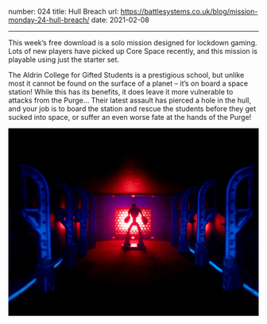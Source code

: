 number: 024
title: Hull Breach
url: https://battlesystems.co.uk/blog/mission-monday-24-hull-breach/
date: 2021-02-08

---

This week’s free download is a solo mission designed for lockdown gaming. Lots of new players have picked up Core Space recently, and this mission is playable using just the starter set.

The Aldrin College for Gifted Students is a prestigious school, but unlike most it cannot be found on the surface of a planet – it’s on board a space station! While this has its benefits, it does leave it more vulnerable to attacks from the Purge… Their latest assault has pierced a hole in the hull, and your job is to board the station and rescue the students before they get sucked into space, or suffer an even worse fate at the hands of the Purge!

![Hull Breach! Do you have some spare wall sections lying around? Being cardboard, it’s easy to destroy a few pieces for added effect!](breach.jpeg)
